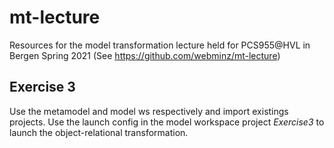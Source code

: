# mt-lecture
Resources for the model transformation lecture held for PCS955@HVL in Bergen Spring 2021 (See https://github.com/webminz/mt-lecture)

## Exercise 3

Use the metamodel and model ws respectively and import existings projects. Use the launch config in the model workspace project _Exercise3_ to launch the object-relational transformation.
